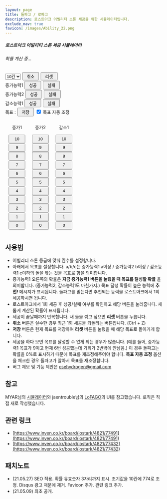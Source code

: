 ```yaml
---
layout: page
title: 돌파고 / 로파고
description: 로스트아크 어빌리티 스톤 세공을 위한 시뮬레이터입니다.
exclude_nav: true
favicon: /images/Ability_22.png
---
```


<h5>로스트아크 어빌리티 스톤 세공 시뮬레이터</h5>

<h6 id="info">확률 계산 중...</h6>

<div>
<span id="cur_prob"></span>
<select id="num_attempts" onchange="reset();">
<option value="6">6칸</option>
<option value="7">7칸</option>
<option value="8">8칸</option>
<option value="9">9칸</option>
<option value="10" selected="selected">10칸</option>
</select>
<button onclick="undo();">취소</button>
<button onclick="reset();">리셋</button>
</div>

<div>
<span>증가능력1</span>
<font color="blue"><span id="ability1_sym"></span></font>
<button onclick="do_attempt(1, 1);">성공</button>
<button onclick="do_attempt(1, 0);">실패</button>
<span id="ability1_prob"></span>
<span id="ability1_text"></span>
</div>

<div>
<span>증가능력2</span>
<font color="blue"><span id="ability2_sym"></span></font>
<button onclick="do_attempt(2, 1);">성공</button>
<button onclick="do_attempt(2, 0);">실패</button>
<span id="ability2_prob"></span>
<span id="ability2_text"></span>
</div>

<div>
<span>감소능력1</span>
<font color="red"><span id="ability3_sym"></span></font>
<button onclick="do_attempt(3, 1);">성공</button>
<button onclick="do_attempt(3, 0);">실패</button>
<span id="ability3_prob"></span>
<span id="ability3_text"></span>
</div>

<div>
<span>목표 : </span>
<span id="goal"></span>
<button onclick="save_goal();">저장</button>
<input type="checkbox" id="auto_adjust" onchange="check_auto_adjust();" checked> <span>목표 자동 조정</span>
</div>

<div class="row">
<div class="column">
<p style="text-align: center;">증가1</p>
<button class="block" onclick="change_goal(1, 10);">10</button>
<button class="block" onclick="change_goal(1, 9);">9</button>
<button class="block" onclick="change_goal(1, 8);">8</button>
<button class="block" onclick="change_goal(1, 7);">7</button>
<button class="block" onclick="change_goal(1, 6);">6</button>
<button class="block" onclick="change_goal(1, 5);">5</button>
<button class="block" onclick="change_goal(1, 4);">4</button>
<button class="block" onclick="change_goal(1, 3);">3</button>
<button class="block" onclick="change_goal(1, 2);">2</button>
<button class="block" onclick="change_goal(1, 1);">1</button>
<button class="block" onclick="change_goal(1, 0);">0</button>
</div>
<div class="column">
<p style="text-align: center;">증가2</p>
<button class="block" onclick="change_goal(2, 10);">10</button>
<button class="block" onclick="change_goal(2, 9);">9</button>
<button class="block" onclick="change_goal(2, 8);">8</button>
<button class="block" onclick="change_goal(2, 7);">7</button>
<button class="block" onclick="change_goal(2, 6);">6</button>
<button class="block" onclick="change_goal(2, 5);">5</button>
<button class="block" onclick="change_goal(2, 4);">4</button>
<button class="block" onclick="change_goal(2, 3);">3</button>
<button class="block" onclick="change_goal(2, 2);">2</button>
<button class="block" onclick="change_goal(2, 1);">1</button>
<button class="block" onclick="change_goal(2, 0);">0</button>
</div>
<div class="column">
<p style="text-align: center;">감소1</p>
<button class="block" onclick="change_goal(3, 10);">10</button>
<button class="block" onclick="change_goal(3, 9);">9</button>
<button class="block" onclick="change_goal(3, 8);">8</button>
<button class="block" onclick="change_goal(3, 7);">7</button>
<button class="block" onclick="change_goal(3, 6);">6</button>
<button class="block" onclick="change_goal(3, 5);">5</button>
<button class="block" onclick="change_goal(3, 4);">4</button>
<button class="block" onclick="change_goal(3, 3);">3</button>
<button class="block" onclick="change_goal(3, 2);">2</button>
<button class="block" onclick="change_goal(3, 1);">1</button>
<button class="block" onclick="change_goal(3, 0);">0</button>
</div>
</div>

<style>
.block {
  display: block;
}

.column {
  float: left;
  padding: 10px;
}

.row:after {
  content: "";
  display: table;
  clear: both;
}

button {
  margin: 1px;
  height: 2em;
  width: 4em;
}
</style>

<script>
  /*
   * Global variables
   */

  const CMAX = 11; // number of attempts + 1
  const PMAX = 6; // number of probs (25, 35, 45, 55, 65, 75)
  // double dp[CMAX][CMAX][CMAX][PMAX][CMAX][CMAX][CMAX];
  let dp = new Float64Array(CMAX ** 6 * PMAX); // initialized to 0

  // History of attempts
  // first value means ability number (1~3)
  // second value means success or fail (0: fail, 1: success)
  // abil1 success, abil2 fail => [[1, 1], [2, 0]]
  let seq;

  let saved_goal1 = 7, saved_goal2 = 7, saved_goal3 = 4;
  let goal1, goal2, goal3;

  /*
   * Global functions
   */

  function idx(a, b, c, p, d, e, f) {
    return (((((a * CMAX + b) * CMAX + c) * PMAX + p) * CMAX + d) * CMAX + e) * CMAX + f;
  }

  function decode_p(p) {
    return 0.25 + p * 0.1;
  }

  function cal_prob1(a, b, c, p, d, e, f) {
    return a > 0 ? decode_p(p) * dp[idx(a - 1, b, c, Math.max(p - 1, 0), Math.max(d - 1, 0), e, f)] + (1 - decode_p(p)) * dp[idx(a - 1, b, c, Math.min(p + 1, PMAX - 1), d, e, f)] : 0;
  }

  function cal_prob1_safe(a, b, c, p, d, e, f) {
    if (f < 0) return 0;
    d = Math.max(d, 0);
    e = Math.max(e, 0);
    return cal_prob1(a, b, c, p, d, e, f);
  }

  function cal_prob2(a, b, c, p, d, e, f) {
    return b > 0 ? decode_p(p) * dp[idx(a, b - 1, c, Math.max(p - 1, 0), d, Math.max(e - 1, 0), f)] + (1 - decode_p(p)) * dp[idx(a, b - 1, c, Math.min(p + 1, PMAX - 1), d, e, f)] : 0;
  }

  function cal_prob2_safe(a, b, c, p, d, e, f) {
    if (f < 0) return 0;
    d = Math.max(d, 0);
    e = Math.max(e, 0);
    return cal_prob2(a, b, c, p, d, e, f);
  }

  function cal_prob3(a, b, c, p, d, e, f) {
    return c > 0 ? (f == 0 ? 0 : decode_p(p) * dp[idx(a, b, c - 1, Math.max(p - 1, 0), d, e, f - 1)]) + (1 - decode_p(p)) * dp[idx(a, b, c - 1, Math.min(p + 1, PMAX - 1), d, e, f)] : 0;
  }

  function cal_prob3_safe(a, b, c, p, d, e, f) {
    if (f < 0) return 0;
    d = Math.max(d, 0);
    e = Math.max(e, 0);
    return cal_prob3(a, b, c, p, d, e, f);
  }

  function cal_dp() {
    let st = performance.now();
    for (let a = 0; a < CMAX; ++a) {
    for (let d = 0; d <= a; ++d) {
    for (let b = 0; b < CMAX; ++b) {
    for (let e = 0; e <= b; ++e) {
    for (let c = 0; c < CMAX; ++c) {
    for (let f = 0; f < CMAX; ++f) {
    for (let p = 0; p < PMAX; ++p) {
      let t;
      if (d == 0 && e == 0 && c <= f) {
        t = 1;
      } else if (c < f) {
        t = dp[idx(a, b, c, p, d, e, c)];
      } else {
        t = 0;
        t = Math.max(t, cal_prob1(a, b, c, p, d, e, f));
        t = Math.max(t, cal_prob2(a, b, c, p, d, e, f));
        t = Math.max(t, cal_prob3(a, b, c, p, d, e, f));
      }
      dp[idx(a, b, c, p, d, e, f)] = t;
    }}}}}}}
    let et = performance.now();
    document.getElementById("info").innerHTML = "확률 계산 완료! (" + ((et - st) / 1000).toFixed(3) + "초)";
  }

  function cal_p_from_seq() {
    let p = PMAX - 1;
    for (const attempt of seq) {
      if (attempt[1] == 0) {
        p = Math.min(p + 1, PMAX - 1);
      } else {
        p = Math.max(p - 1, 0);
      }
    }
    return p;
  }

  function build_sym_from_seq(num_attempts, idx) {
    let sym = "", cnt = 0;
    for (const attempt of seq) {
      if (attempt[0] == idx) {
        sym += attempt[1] == 0 ? "<font color=\"lightgray\">◆</font>" : "◆";
        ++cnt;
      }
    }
    sym += "◇".repeat(num_attempts - cnt);
    return sym;
  }

  function cal_idx_from_seq(num_attempts, goal, idx) {
    let a = num_attempts, d = goal;
    for (const attempt of seq) {
      if (attempt[0] == idx) {
        --a;
        if (attempt[1] == 1) {
          --d;
        }
      }
    }
    return [a, d];
  }

  function toPercent(x) {
    x *= 100;
    return x == 0 ? "0%" : x.toFixed(Math.max(2 - Math.floor(Math.log(x) / Math.log(10)), 0)) + "%";
  }

  function get_num_attempts() {
    return parseInt(document.getElementById("num_attempts").value, 10);
  }

  function do_attempt(idx, result) {
    let num_attempts = get_num_attempts(), cnt = 0;
    for (const attempt of seq) {
      if (attempt[0] == idx) {
        ++cnt;
      }
    }
    if (cnt < num_attempts) {
      seq.push([idx, result]);
    }
    adjust_goal();
    set_ui();
  }

  function undo() {
    seq.pop();
    adjust_goal();
    set_ui();
  }

  function reset() {
    seq = [];
    goal1 = saved_goal1;
    goal2 = saved_goal2;
    goal3 = saved_goal3;
    adjust_goal();
    set_ui();
  }

  function change_goal(idx, val) {
    if (idx == 1) goal1 = val;
    if (idx == 2) goal2 = val;
    if (idx == 3) goal3 = val;
    adjust_goal();
    set_ui();
  }

  function save_goal() {
    saved_goal1 = goal1;
    saved_goal2 = goal2;
    saved_goal3 = goal3;
  }

  function adjust_goal() {
    if (!document.getElementById("auto_adjust").checked) return;

    let num_attempts = get_num_attempts();
    let idx1 = cal_idx_from_seq(num_attempts, goal1, 1);
    if (idx1[0] < idx1[1]) {
      goal1 -= idx1[1] - idx1[0];
    }
    let idx2 = cal_idx_from_seq(num_attempts, goal2, 2);
    if (idx2[0] < idx2[1]) {
      goal2 -= idx2[1] - idx2[0];
    }
    let idx3 = cal_idx_from_seq(num_attempts, goal3, 3);
    if (idx3[1] < 0) {
      goal3 -= idx3[1];
    }
  }

  function check_auto_adjust() {
    adjust_goal();
    set_ui();
  }

  function set_ui() {
    let p = cal_p_from_seq();
    document.getElementById("cur_prob").innerHTML = toPercent(decode_p(p));

    let num_attempts = get_num_attempts();
    document.getElementById("ability1_sym").innerHTML = build_sym_from_seq(num_attempts, 1);
    document.getElementById("ability2_sym").innerHTML = build_sym_from_seq(num_attempts, 2);
    document.getElementById("ability3_sym").innerHTML = build_sym_from_seq(num_attempts, 3);

    let idx1 = cal_idx_from_seq(num_attempts, goal1, 1);
    let idx2 = cal_idx_from_seq(num_attempts, goal2, 2);
    let idx3 = cal_idx_from_seq(num_attempts, goal3, 3);
    let prob1 = cal_prob1_safe(idx1[0], idx2[0], idx3[0], p, idx1[1], idx2[1], idx3[1]);
    let prob2 = cal_prob2_safe(idx1[0], idx2[0], idx3[0], p, idx1[1], idx2[1], idx3[1]);
    let prob3 = cal_prob3_safe(idx1[0], idx2[0], idx3[0], p, idx1[1], idx2[1], idx3[1]);
    document.getElementById("ability1_prob").innerHTML = toPercent(prob1);
    document.getElementById("ability2_prob").innerHTML = toPercent(prob2);
    document.getElementById("ability3_prob").innerHTML = toPercent(prob3);

    let max_prob = Math.max(prob1, prob2, prob3);
    document.getElementById("ability1_text").innerHTML = prob1 == max_prob && prob1 != 0 ? "추천!" : "";
    document.getElementById("ability2_text").innerHTML = prob2 == max_prob && prob2 != 0 ? "추천!" : "";
    document.getElementById("ability3_text").innerHTML = prob3 == max_prob && prob3 != 0 ? "추천!" : "";

    document.getElementById("goal").innerHTML = `${goal1}/${goal2}/${goal3}`
  }

  /*
   * Initial scripts
   */

  cal_dp();
  reset();

</script>

## 사용법

* 어빌리티 스톤 등급에 맞춰 칸수를 설정합니다.
* 아래에서 목표를 설정합니다. a/b/c는 증가능력1 a이상 / 증가능력2 b이상 / 감소능력1 c이하의 돌을 깎는 것을 목표로 함을 의미합니다.
* 증가능력1 오른쪽의 확률은 **지금 증가능력1 버튼을 눌렀을 때 목표를 달성할 확률** 을 의미합니다. (증가능력2, 감소능력1도 마찬가지.) 목표 달성 확률이 높은 능력에 **추천!** 메시지가 표시됩니다. 돌파고를 믿는다면 추천되는 능력을 로스트아크에서 1회 세공하시면 됩니다.
* 로스트아크에서 1회 세공 후 성공/실패 여부를 확인하고 해당 버튼을 눌러줍니다. 새롭게 계산된 확률이 표시됩니다.
* 세공이 끝날때까지 반복합니다. 새 돌을 깎고 싶으면 **리셋** 버튼을 누릅니다.
* **취소** 버튼은 실수한 경우 최근 1회 세공을 되돌리는 버튼입니다. (Ctrl + Z)
* **저장** 버튼은 현재 목표를 저장하여 **리셋** 버튼을 눌렀을 때 해당 목표로 돌아가게 합니다.
* 세공을 하다 보면 목표를 달성할 수 없게 되는 경우가 많습니다. (예를 들어, 증가능력1 목표가 9이고 현재 6번 성공했는데 기회가 2번밖에 안남음.) 이 경우 돌파고는 확률을 0%로 표시하기 때문에 목표를 재조정해주어야 합니다. **목표 자동 조정** 옵션을 체크한 경우 돌파고가 알아서 목표를 재조정합니다.
* 버그 제보 및 기능 제안은 csehydrogen@gmail.com

## 참고

MYAR님의 [시뮬레이터](https://myar.tistory.com/26)와 jaentrouble님의 [LoFAGO](https://github.com/jaentrouble/LoFAGO)의 UI를 참고했습니다. 로직은 직접 새로 작성했습니다.

## 관련 링크

* [https://www.inven.co.kr/board/lostark/4821/77491](https://www.inven.co.kr/board/lostark/4821/77491)
* [https://www.inven.co.kr/board/lostark/4821/77432](https://www.inven.co.kr/board/lostark/4821/77432)

## 패치노트

* (21.05.27) SEO 적용. 확률 유효숫자 3자리까지 표시. 초기값을 10칸에 774로 조정. Disqus 광고 때문에 제거. Favicon 추가. 관련 링크 추가.
* (21.05.09) 최초 공개.